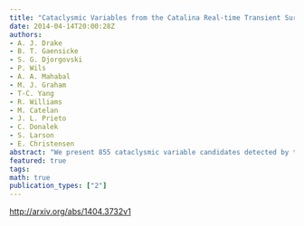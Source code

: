 ```yaml
---
title: "Cataclysmic Variables from the Catalina Real-time Transient Survey"
date: 2014-04-14T20:00:28Z
authors:
- A. J. Drake
- B. T. Gaensicke
- S. G. Djorgovski
- P. Wils
- A. A. Mahabal
- M. J. Graham
- T-C. Yang
- R. Williams
- M. Catelan
- J. L. Prieto
- C. Donalek
- S. Larson
- E. Christensen
abstract: "We present 855 cataclysmic variable candidates detected by the Catalina Real-time Transient Survey (CRTS) of which at least 137 have been spectroscopically confirmed and 705 are new discoveries. The sources were identified from the analysis of five years of data, and come from an area covering three quarters of the sky. We study the amplitude distribution of the dwarf novae CVs discovered by CRTS during outburst, and find that in quiescence they are typically two magnitudes fainter compared to the spectroscopic CV sample identified by SDSS. However, almost all CRTS CVs in the SDSS footprint have ugriz photometry. We analyse the spatial distribution of the CVs and find evidence that many of the systems lie at scale heights beyond those expected for a Galactic thin disc population. We compare the outburst rates of newly discovered CRTS CVs with the previously known CV population, and find no evidence for a difference between them. However, we find that significant evidence for a systematic difference in orbital period distribution. We discuss the CVs found below the orbital period minimum and argue that many more are yet to be identified among the full CRTS CV sample. We cross-match the CVs with archival X-ray catalogs and find that most of the systems are dwarf novae rather than magnetic CVs."
featured: true
tags:
math: true
publication_types: ["2"]
---
```

http://arxiv.org/abs/1404.3732v1
